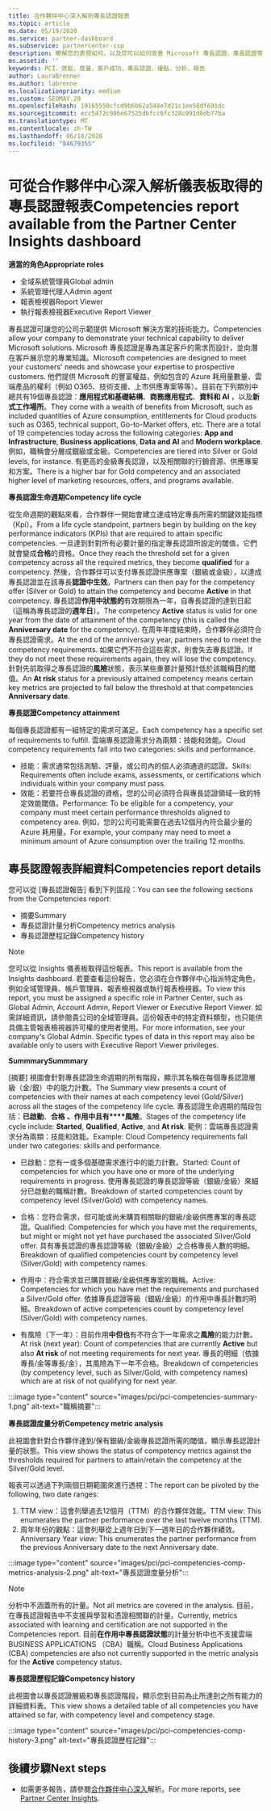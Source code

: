 ```yaml
---
title: 合作夥伴中心深入解析專長認證報表
ms.topic: article
ms.date: 05/19/2020
ms.service: partner-dashboard
ms.subservice: partnercenter-csp
description: 瞭解您的表現如何，以及您可以如何改善 Microsoft 專長認證、專長認證等級和優惠，以協助您提供 Microsoft 解決方案。
ms.assetid: ''
keywords: PCI，效能，度量，客戶成功，專長認證，優點，分析，報告
author: LauraBrenner
ms.author: labrenne
ms.localizationpriority: medium
ms.custom: SEOMAY.20
ms.openlocfilehash: 19165550cfcd9b6b62a548e7d21c1ee58df691dc
ms.sourcegitcommit: ecc5472c986e67525dbfcc6fc328c991d6db77ba
ms.translationtype: MT
ms.contentlocale: zh-TW
ms.lasthandoff: 06/10/2020
ms.locfileid: "84679355"
---
```

# <a name="competencies-report-available-from-the-partner-center-insights-dashboard"></a><span data-ttu-id="0bd54-104">可從合作夥伴中心深入解析儀表板取得的專長認證報表</span><span class="sxs-lookup"><span data-stu-id="0bd54-104">Competencies report available from the Partner Center Insights dashboard</span></span>

<span data-ttu-id="0bd54-105">**適當的角色**</span><span class="sxs-lookup"><span data-stu-id="0bd54-105">**Appropriate roles**</span></span>
- <span data-ttu-id="0bd54-106">全域系統管理員</span><span class="sxs-lookup"><span data-stu-id="0bd54-106">Global admin</span></span>
- <span data-ttu-id="0bd54-107">系統管理代理人</span><span class="sxs-lookup"><span data-stu-id="0bd54-107">Admin agent</span></span>
- <span data-ttu-id="0bd54-108">報表檢視器</span><span class="sxs-lookup"><span data-stu-id="0bd54-108">Report Viewer</span></span>
- <span data-ttu-id="0bd54-109">執行報表檢視器</span><span class="sxs-lookup"><span data-stu-id="0bd54-109">Executive Report Viewer</span></span>

<span data-ttu-id="0bd54-110">專長認證可讓您的公司示範提供 Microsoft 解決方案的技術能力。</span><span class="sxs-lookup"><span data-stu-id="0bd54-110">Competencies allow your company to demonstrate your technical capability to deliver Microsoft solutions.</span></span> <span data-ttu-id="0bd54-111">Microsoft 專長認證是專為滿足客戶的需求而設計，並向潛在客戶展示您的專業知識。</span><span class="sxs-lookup"><span data-stu-id="0bd54-111">Microsoft competencies are designed to meet your customers' needs and showcase your expertise to prospective customers.</span></span> <span data-ttu-id="0bd54-112">他們提供 Microsoft 的豐富權益，例如包含的 Azure 耗用量數量、雲端產品的權利（例如 O365、技術支援、上市供應專案等等）。目前在下列類別中總共有19個專長認證：**應用程式和基礎結構**、**商務應用程式**、**資料和 AI** ，以及**新式工作場所**。</span><span class="sxs-lookup"><span data-stu-id="0bd54-112">They come with a wealth of benefits from Microsoft, such as included quantities of Azure consumption, entitlements for Cloud products such as O365, technical support, Go-to-Market offers, etc. There are a total of 19 competencies today across the following categories: **App and Infrastructure**, **Business applications**, **Data and AI** and **Modern workplace**.</span></span> <span data-ttu-id="0bd54-113">例如，職稱會分層成銀級或金級。</span><span class="sxs-lookup"><span data-stu-id="0bd54-113">Competencies are tiered into Silver or Gold levels, for instance.</span></span> <span data-ttu-id="0bd54-114">有更高的金級專長認證，以及相關聯的行銷資源、供應專案和方案。</span><span class="sxs-lookup"><span data-stu-id="0bd54-114">There is a higher bar for Gold competency and an associated higher level of marketing resources, offers, and programs available.</span></span>  

<span data-ttu-id="0bd54-115">**專長認證生命週期**</span><span class="sxs-lookup"><span data-stu-id="0bd54-115">**Competency life cycle**</span></span>

<span data-ttu-id="0bd54-116">從生命週期的觀點來看，合作夥伴一開始會建立達成特定專長所需的關鍵效能指標（Kpi）。</span><span class="sxs-lookup"><span data-stu-id="0bd54-116">From a life cycle standpoint, partners begin by building on the key performance indicators (KPIs) that are required to attain specific competencies.</span></span> <span data-ttu-id="0bd54-117">一旦達到針對所有必要計量的指定專長認證所設定的閾值，它們就會變成**合格**的資格。</span><span class="sxs-lookup"><span data-stu-id="0bd54-117">Once they reach the threshold set for a given competency across all the required metrics, they become **qualified** for a competency.</span></span> <span data-ttu-id="0bd54-118">然後，合作夥伴可以支付專長認證供應專案（銀級或金級），以達成專長認證並在該專長**認證中生效**。</span><span class="sxs-lookup"><span data-stu-id="0bd54-118">Partners can then pay for the competency offer (Silver or Gold) to attain the competency and become **Active** in that competency.</span></span> <span data-ttu-id="0bd54-119">專長認證**作用中狀態的**有效期限為一年，自專長認證的達到日起（這稱為專長認證的**週年日**）。</span><span class="sxs-lookup"><span data-stu-id="0bd54-119">The competency **Active** status is valid for one year from the date of attainment of the competency (this is called the **Anniversary date** for the competency).</span></span> <span data-ttu-id="0bd54-120">在周年年度結束時，合作夥伴必須符合專長認證需求。</span><span class="sxs-lookup"><span data-stu-id="0bd54-120">At the end of the anniversary year, partners need to meet the competency requirements.</span></span> <span data-ttu-id="0bd54-121">如果它們不符合這些需求，則會失去專長認證。</span><span class="sxs-lookup"><span data-stu-id="0bd54-121">If they do not meet these requirements again, they will lose the competency.</span></span> <span data-ttu-id="0bd54-122">針對先前取得之專長認證的**風險**狀態，表示某些重要計量預計低於該職稱**日**的閾值。</span><span class="sxs-lookup"><span data-stu-id="0bd54-122">An **At risk** status for a previously attained competency means certain key metrics are projected to fall below the threshold at that competencies **Anniversary date**.</span></span>

<span data-ttu-id="0bd54-123">**專長認證**</span><span class="sxs-lookup"><span data-stu-id="0bd54-123">**Competency attainment**</span></span>

<span data-ttu-id="0bd54-124">每個專長認證都有一組特定的需求可滿足。</span><span class="sxs-lookup"><span data-stu-id="0bd54-124">Each competency has a specific set of requirements to fulfill.</span></span> <span data-ttu-id="0bd54-125">雲端專長認證需求分為兩類：技能和效能。</span><span class="sxs-lookup"><span data-stu-id="0bd54-125">Cloud competency requirements fall into two categories: skills and performance.</span></span>

- <span data-ttu-id="0bd54-126">技能：需求通常包括測驗、評量，或公司內的個人必須通過的認證。</span><span class="sxs-lookup"><span data-stu-id="0bd54-126">Skills: Requirements often include exams, assessments, or certifications which individuals within your company must pass.</span></span>
- <span data-ttu-id="0bd54-127">效能：若要符合專長認證的資格，您的公司必須符合與專長認證領域一致的特定效能閾值。</span><span class="sxs-lookup"><span data-stu-id="0bd54-127">Performance: To be eligible for a competency, your company must meet certain performance thresholds aligned to competency area.</span></span> <span data-ttu-id="0bd54-128">例如，您的公司可能需要在過去12個月內符合最少量的 Azure 耗用量。</span><span class="sxs-lookup"><span data-stu-id="0bd54-128">For example, your company may need to meet a minimum amount of Azure consumption over the trailing 12 months.</span></span>

## <a name="competencies-report-details"></a><span data-ttu-id="0bd54-129">專長認證報表詳細資料</span><span class="sxs-lookup"><span data-stu-id="0bd54-129">Competencies report details</span></span>

<span data-ttu-id="0bd54-130">您可以從 [專長認證報告] 看到下列區段：</span><span class="sxs-lookup"><span data-stu-id="0bd54-130">You can see the following sections from the Competencies report:</span></span>

- <span data-ttu-id="0bd54-131">摘要</span><span class="sxs-lookup"><span data-stu-id="0bd54-131">Summary</span></span>
- <span data-ttu-id="0bd54-132">專長認證計量分析</span><span class="sxs-lookup"><span data-stu-id="0bd54-132">Competency metrics analysis</span></span>
- <span data-ttu-id="0bd54-133">專長認證歷程記錄</span><span class="sxs-lookup"><span data-stu-id="0bd54-133">Competency history</span></span>

 > [!NOTE]
 > <span data-ttu-id="0bd54-134">您可以從 Insights 儀表板取得這份報表。</span><span class="sxs-lookup"><span data-stu-id="0bd54-134">This report is available from the Insights dashboard.</span></span> <span data-ttu-id="0bd54-135">若要查看這份報告，您必須在合作夥伴中心指派特定角色，例如全域管理員、帳戶管理員、報表檢視器或執行報表檢視器。</span><span class="sxs-lookup"><span data-stu-id="0bd54-135">To view this report, you must be assigned a specific role in Partner Center, such as Global Admin, Account Admin, Report Viewer or Executive Report Viewer.</span></span> <span data-ttu-id="0bd54-136">如需詳細資訊，請參閱貴公司的全域管理員。這份報表中的特定資料類型，也只能供具備主管報表檢視器許可權的使用者使用。</span><span class="sxs-lookup"><span data-stu-id="0bd54-136">For more information, see your company's Global Admin. Specific types of data in this report may also be available only to users with Executive Report Viewer privileges.</span></span>

<span data-ttu-id="0bd54-137">**Summmary**</span><span class="sxs-lookup"><span data-stu-id="0bd54-137">**Summmary**</span></span>

<span data-ttu-id="0bd54-138">[摘要] 視圖會針對專長認證生命週期的所有階段，顯示其名稱在每個專長認證層級（金/銀）中的能力計數。</span><span class="sxs-lookup"><span data-stu-id="0bd54-138">The Summary view presents a count of competencies with their names at each competency level (Gold/Silver) across all the stages of the competency life cycle.</span></span> <span data-ttu-id="0bd54-139">專長認證生命週期的階段包括：**已啟動**、**合格** **、作用中且有\*\*\*\*風險**。</span><span class="sxs-lookup"><span data-stu-id="0bd54-139">Stages of the competency life cycle include: **Started**, **Qualified**, **Active**, and **At risk**.</span></span> <span data-ttu-id="0bd54-140">範例：雲端專長認證需求分為兩類：技能和效能。</span><span class="sxs-lookup"><span data-stu-id="0bd54-140">Example: Cloud Competency requirements fall under two categories: skills and performance.</span></span>

- <span data-ttu-id="0bd54-141">已啟動：您有一或多個基礎需求進行中的能力計數。</span><span class="sxs-lookup"><span data-stu-id="0bd54-141">Started: Count of competencies for which you have one or more of the underlying requirements in progress.</span></span>
<span data-ttu-id="0bd54-142">使用專長認證的專長認證等級（銀級/金級）來細分已啟動的職稱計數。</span><span class="sxs-lookup"><span data-stu-id="0bd54-142">Breakdown of started competencies count by competency level (Silver/Gold) with competency names.</span></span>

- <span data-ttu-id="0bd54-143">合格：您符合需求，但可能或尚未購買相關聯的銀級/金級供應專案的專長認證。</span><span class="sxs-lookup"><span data-stu-id="0bd54-143">Qualified: Competencies for which you have met the requirements, but might or might not yet have purchased the associated Silver/Gold offer.</span></span> <span data-ttu-id="0bd54-144">具有專長認證的專長認證等級（銀級/金級）之合格專長人數的明細。</span><span class="sxs-lookup"><span data-stu-id="0bd54-144">Breakdown of qualified competencies count by competency level (Silver/Gold) with competency names.</span></span>

- <span data-ttu-id="0bd54-145">作用中：符合需求並已購買銀級/金級供應專案的職稱。</span><span class="sxs-lookup"><span data-stu-id="0bd54-145">Active: Competencies for which you have met the requirements and purchased a Silver/Gold offer.</span></span> <span data-ttu-id="0bd54-146">依據專長認證等級（銀級/金級）的作用中專長計數的明細。</span><span class="sxs-lookup"><span data-stu-id="0bd54-146">Breakdown of active competencies count by competency level (Silver/Gold) with competency names.</span></span>

- <span data-ttu-id="0bd54-147">有風險（下一年）：目前作用**中但也**有不符合下一年需求之**風險**的能力計數。</span><span class="sxs-lookup"><span data-stu-id="0bd54-147">At risk (next year): Count of competencies that are currently **Active** but also **At risk** of not meeting requirements for next year.</span></span>
<span data-ttu-id="0bd54-148">專長的明細（依據專長/金等專長/金），其風險為下一年不合格。</span><span class="sxs-lookup"><span data-stu-id="0bd54-148">Breakdown of competencies (by competency level, such as Silver/Gold, with competency names) which are at risk of not qualifying for next year.</span></span>

:::image type="content" source="images/pci/pci-competencies-summary-1.png" alt-text="職稱摘要":::

<span data-ttu-id="0bd54-150">**專長認證度量分析**</span><span class="sxs-lookup"><span data-stu-id="0bd54-150">**Competency metric analysis**</span></span>

<span data-ttu-id="0bd54-151">此視圖會針對合作夥伴達到/保有銀級/金級專長認證所需的閾值，顯示專長認證計量的狀態。</span><span class="sxs-lookup"><span data-stu-id="0bd54-151">This view shows the status of competency metrics against the thresholds required for partners to attain/retain the competency at the Silver/Gold level.</span></span> 

<span data-ttu-id="0bd54-152">報表可以透過下列兩個日期範圍來進行透視：</span><span class="sxs-lookup"><span data-stu-id="0bd54-152">The report can be pivoted by the following, two date ranges:</span></span>

1. <span data-ttu-id="0bd54-153">TTM view：這會列舉過去12個月（TTM）的合作夥伴效能。</span><span class="sxs-lookup"><span data-stu-id="0bd54-153">TTM view: This enumerates the partner performance over the last twelve months (TTM).</span></span>
2. <span data-ttu-id="0bd54-154">周年年份的觀點：這會列舉從上週年日到下一週年日的合作夥伴績效。</span><span class="sxs-lookup"><span data-stu-id="0bd54-154">Anniversary Year view: This enumerates the partner performance from the previous Anniversary date to the next Anniversary date.</span></span>

:::image type="content" source="images/pci/pci-competencies-comp-metrics-analysis-2.png" alt-text="專長認證度量分析":::

> [!NOTE]
 > <span data-ttu-id="0bd54-156">分析中不涵蓋所有的計量。</span><span class="sxs-lookup"><span data-stu-id="0bd54-156">Not all metrics are covered in the analysis.</span></span> <span data-ttu-id="0bd54-157">目前，在專長認證報告中不支援與學習和憑證相關聯的計量。</span><span class="sxs-lookup"><span data-stu-id="0bd54-157">Currently, metrics associated with learning and certification are not supported in the Competencies report.</span></span> <span data-ttu-id="0bd54-158">目前**在作用中專長認證狀態**的計量分析中也不支援雲端 BUSINESS APPLICATIONS （CBA）職稱。</span><span class="sxs-lookup"><span data-stu-id="0bd54-158">Cloud Business Applications (CBA) competencies are also not currently supported in the metric analysis for the **Active** competency status.</span></span>

<span data-ttu-id="0bd54-159">**專長認證歷程記錄**</span><span class="sxs-lookup"><span data-stu-id="0bd54-159">**Competency history**</span></span>

<span data-ttu-id="0bd54-160">此視圖會以專長認證層級和專長認證階段，顯示您到目前為止所達到之所有能力的詳細資料表。</span><span class="sxs-lookup"><span data-stu-id="0bd54-160">This view shows a detailed table of all competencies you have attained so far, with competency level and competency stage.</span></span>

:::image type="content" source="images/pci/pci-competencies-comp-history-3.png" alt-text="專長認證歷程記錄":::

## <a name="next-steps"></a><span data-ttu-id="0bd54-162">後續步驟</span><span class="sxs-lookup"><span data-stu-id="0bd54-162">Next steps</span></span>

- <span data-ttu-id="0bd54-163">如需更多報告，請參閱[合作夥伴中心深入](partner-center-insights.md)解析。</span><span class="sxs-lookup"><span data-stu-id="0bd54-163">For more reports, see [Partner Center Insights](partner-center-insights.md).</span></span>
